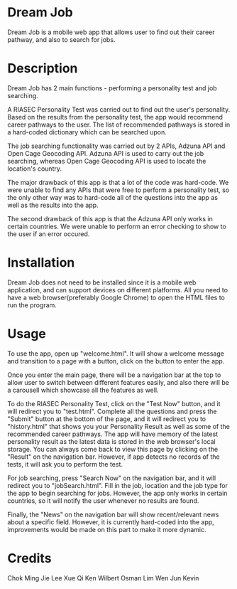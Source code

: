 # Dream Job
Dream Job is a mobile web app that allows user to find out their career pathway, and also to search for jobs.

# Description
Dream Job has 2 main functions - performing a personality test and job searching. 

A RIASEC Personality Test was carried out to find out the user's personality. Based on the results from the personality test, the app would recommend career pathways to the user. The list of recommended pathways is stored in a hard-coded dictionary which can be searched upon.

The job searching functionality was carried out by 2 APIs, Adzuna API and Open Cage Geocoding API. Adzuna API is used to carry out the job searching, whereas Open Cage Geocoding API is used to locate the location's country.

The major drawback of this app is that a lot of the code was hard-code. We were unable to find any APIs that were free to perform a personality test, so the only other way was to hard-code all of the questions into the app as well as the results into the app. 

The second drawback of this app is that the Adzuna API only works in certain countries. We were unable to perform an error checking to show to the user if an error occured. 

# Installation
Dream Job does not need to be installed since it is a mobile web application, and can support devices on different platforms. All you need to have a web browser(preferably Google Chrome) to open the HTML files to run the program.

# Usage
To use the app, open up "welcome.html". It will show a welcome message and transition to a page with a button, click on the button to enter the app.

Once you enter the main page, there will be a navigation bar at the top to allow user to switch between different features easily, and also there will be a carousell which showcase all the features as well.

To do the RIASEC Personality Test, click on the "Test Now" button, and it will redirect you to "test.html". Complete all the questions and press the "Submit" button at the bottom of the page, and it will redirect you to "history.html" that shows you your Personality Result as well as some of the recommended career pathways. The app will have memory of the latest personality result as the latest data is stored in the web browser's local storage. You can always come back to view this page by clicking on the "Result" on the navigation bar. However, if app detects no records of the tests, it will ask you to perform the test. 

For job searching, press "Search Now" on the navigation bar, and it will redirect you to "jobSearch.html". Fill in the job, location and the job type for the app to begin searching for jobs. However, the app only works in certain countries, so it will notify the user whenever no results are found. 

Finally, the "News" on the navigation bar will show recent/relevant news about a specific field. However, it is currently hard-coded into the app, improvements would be made on this part to make it more dynamic.

# Credits
Chok Ming Jie
Lee Xue Qi
Ken Wilbert Osman
Lim Wen Jun Kevin

 